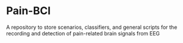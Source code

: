 # Pain-BCI
A repository to store scenarios, classifiers, and general scripts for the recording and detection of pain-related brain signals from EEG
